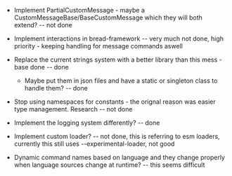 - Implement PartialCustomMessage - maybe a CustomMessageBase/BaseCustomMessage which they will both extend? -- not done
- Implement interactions in bread-framework -- very much not done, high priority
        - keeping handling for message commands aswell

- Replace the current strings system with a better library than this mess - base done -- done
    - Maybe put them in json files and have a static or singleton class to handle them? -- done
- Stop using namespaces for constants - the orignal reason was easier type management. Research -- not done

- Implement the logging system differently? -- done

- Implement custom loader? -- not done, this is referring to esm loaders, currently this still uses --experimental-loader, not good

- Dynamic command names based on language and they change properly when language sources change at runtime? -- this seems difficult
